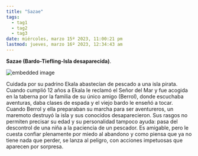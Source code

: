 ```yaml
---
title: "Sazae"
tags:
  - tag1
  - tag2
  - tag3
date: miércoles, marzo 15º 2023, 11:00:21 pm
lastmod: jueves, marzo 16º 2023, 12:34:43 am
---
```


**Sazae (Bardo-Tiefling-Isla desaparecida)**.

![embedded image](https://assets.legendkeeper.com/60900d6a-2fd2-4b6d-8b73-8819766e461f.png "Attachment")

Cuidada por su padrino Ekala abastecían de pescado a una isla pirata. Cuando cumplió 12 años a Ekala le reclamó el Señor del Mar y fue acogida en la taberna por la familia de su único amigo (Berrol), donde escuchaba aventuras, daba clases de espada y el viejo bardo le enseñó a tocar. Cuando Berrol y ella preparaban su marcha para ser aventureros, un maremoto destruyó la isla y sus conocidos desaparecieron. Sus rasgos no permiten precisar su edad y su personalidad tampoco ayuda: pasa del descontrol de una niña a la paciencia de un pescador. Es amigable, pero le cuesta confiar plenamente por miedo al abandono y como piensa que ya no tiene nada que perder, se lanza al peligro, con acciones impetuosas que aparecen por sorpresa.